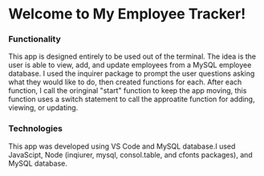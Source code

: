 # Welcome to My Employee Tracker!

### Functionality

This app is designed entirely to be used out of the terminal. The idea is the user is able to view, add, and update employees from a MySQL employee database. 
I used the inquirer package to prompt the user questions asking what they would like to do, then created functions for each. After each function, I call the oringinal "start" function to keep the app moving, this function uses a switch statement to call the approatite function for adding, viewing, or updating.


### Technologies

This app was developed using VS Code and MySQL database.I used JavaScipt, Node (inqiurer, mysql, consol.table, and cfonts packages), and MySQL database. 



